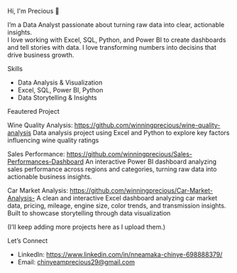  Hi, I'm Precious 👋

I’m a Data Analyst passionate about turning raw data into clear, actionable insights.  
I love working with Excel, SQL, Python, and Power BI to create dashboards and tell stories with data.
I love transforming numbers into decisins that drive business growth.

 Skills
- Data Analysis & Visualization  
- Excel, SQL, Power BI, Python 
- Data Storytelling & Insights  

Feautered Project

 Wine Quality Analysis: https://github.com/winningprecious/wine-quality-analysis
   Data analysis project using Excel and Python to explore key factors influencing wine quality ratings
   
 Sales Performance: https://github.com/winningprecious/Sales-Performances-Dashboard
      An interactive Power BI dashboard analyzing sales performance across regions and categories, turning raw data into actionable business insights.

Car Market Analysis:
https://github.com/winningprecious/Car-Market-Analysis-
     A clean and interactive Excel dashboard analyzing car market data, pricing, mileage, engine size, color trends, and transmission insights. Built to showcase storytelling through data visualization

(I’ll keep adding more projects here as I upload them.)  


Let’s Connect
- LinkedIn: https://www.linkedin.com/in/nneamaka-chinye-698888379/ 
- Email: chinyeamprecious29@gmail.com 
